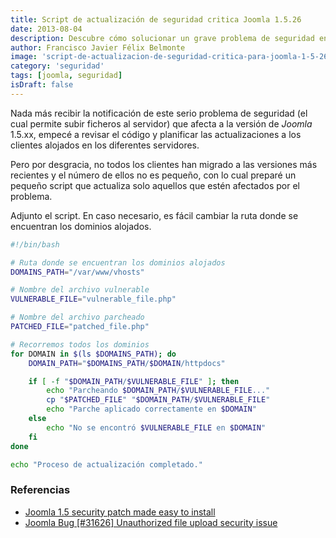 ```yaml
---
title: Script de actualización de seguridad critica Joomla 1.5.26
date: 2013-08-04
description: Descubre cómo solucionar un grave problema de seguridad en Joomla 1.5.26 con un script diseñado para proteger tus servidores y mantener tus sitios seguros.
author: Francisco Javier Félix Belmonte
image: 'script-de-actualizacion-de-seguridad-critica-para-joomla-1-5-26'
category: 'seguridad'
tags: [joomla, seguridad]
isDraft: false
---
```


Nada más recibir la notificación de este serio problema de seguridad (el cual permite subir ficheros al servidor) que
afecta a la versión de *Joomla* 1.5.xx, empecé a revisar el código y planificar las actualizaciones a los clientes
alojados en los diferentes servidores.

Pero por desgracia, no todos los clientes han migrado a las versiones más recientes y el número de ellos no es pequeño,
con lo cual preparé un pequeño script que actualiza solo aquellos que estén afectados por el problema.

Adjunto el script. En caso necesario, es fácil cambiar la ruta donde se encuentran los dominios alojados.

```bash
#!/bin/bash

# Ruta donde se encuentran los dominios alojados
DOMAINS_PATH="/var/www/vhosts"

# Nombre del archivo vulnerable
VULNERABLE_FILE="vulnerable_file.php"

# Nombre del archivo parcheado
PATCHED_FILE="patched_file.php"

# Recorremos todos los dominios
for DOMAIN in $(ls $DOMAINS_PATH); do
    DOMAIN_PATH="$DOMAINS_PATH/$DOMAIN/httpdocs"

    if [ -f "$DOMAIN_PATH/$VULNERABLE_FILE" ]; then
        echo "Parcheando $DOMAIN_PATH/$VULNERABLE_FILE..."
        cp "$PATCHED_FILE" "$DOMAIN_PATH/$VULNERABLE_FILE"
        echo "Parche aplicado correctamente en $DOMAIN"
    else
        echo "No se encontró $VULNERABLE_FILE en $DOMAIN"
    fi
done

echo "Proceso de actualización completado."
```

### Referencias

- [Joomla 1.5 security patch made easy to install](https://anything-digital.com/blog/security-updates/joomla-updates/joomla-15-security-patch-made-easy-to-install.html)
- [Joomla Bug [#31626] Unauthorized file upload security issue](https://joomlacode.org/gf/project/joomla/tracker/?action=TrackerItemEdit&tracker_item_id=31626)
